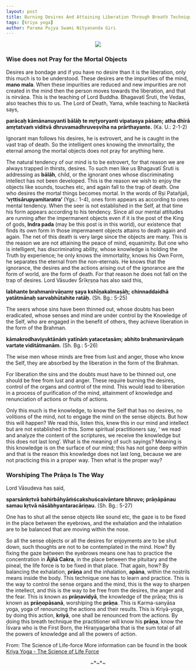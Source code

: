 ```yaml
---
layout: post
title: Burning Desires And Attaining Liberation Through Breath Technique (prāṇakarma)
tags: [kriya yoga]
author: Parama Pujya Swami Nityananda Giri
---
```


<center><img src="/assets/img/swamiji_2.jpg"></center>

### Wise does not Pray for the Mortal Objects

Desires are bondage and if you have no desire than it is the liberation, only this much is to be understood. These desires are the impurities of the mind, __mano mala__. When these impurities are reduced and new impurities are not created in the mind then the person moves towards the liberation, and that is nirvāṇa. This is the teaching of Lord Buddha. Bhagavatī Śruti, the Vedas, also teaches this to us. The Lord of Death, Yama, while teaching to Naciketā says,

__parācaḥ kāmānanuyanti bālāḥ__
__te mṛtyoryanti vipatasya pāśam;__
__atha dhīrā amṛtatvaṁ viditvā__
__dhruvamadhruveṣviha na prārthayante.__ (Ka. U.: 2-1-2)

Ignorant man follows his desires, he is extrovert, and he is caught in the vast trap of death. So the intelligent ones knowing the immortality, the eternal among the mortal objects does not pray for anything here.

The natural tendency of our mind is to be extrovert, for that reason we are always trapped in thirsts, desires. To such men like us Bhagavatī Śruti is addressing as __bālāh__, child, or the ignorant ones whose discriminating intellect has not been developed. This is the reason we wish to enjoy the objects like sounds, touches etc, and again fall to the trap of death. One who desires the mortal things becomes mortal. In the words of Ṛṣi Patañjali, __‘vṛttisārupyamitaratra’__ (Ygs.: 1-4), ones form appears as according to ones mental tendency. When the seer is not established in the Self, at that time his form appears according to his tendency. Since all our mental attitudes are running after the impermanent objects even if it is the post of the King of gods, __Indra pada__ (may be this post is in this world), our existence that finds its own form in those impermanent objects attains to death again and again. The net of this death is very large since the objects are many. This is the reason we are not attaining the peace of mind, equanimity. But one who is intelligent, has discriminating ability, whose knowledge is holding the Truth by experience; he only knows the immortality, knows his Own Form, he separates the eternal from the non-eternals. He knows that the ignorance, the desires and the actions arising out of the ignorance are the form of world, are the form of death. For that reason he does not fall on the trap of desires. Lord Vāsudev Śrīkṛṣṇa has also said this,

__labhante brahmanirvāṇamṛ ṣaya kshīṇakalmaṣāḥ;__
__chinnaddaidhā yatātmānaḥ sarvabhūtahite ratāḥ.__ (Sh. Bg.: 5-25)

The seers whose sins have been thinned out, whose doubts has been eradicated, whose senses and mind are under control by the Knowledge of the Self,  who are engaged in the benefit of others,  they achieve liberation in the form of the Brahman.

__kāmakrodhaviyuktānāṁ yatīnāṁ yatacetasām;__
__abhito brahmanirvāṇaṁ vartate viditātmanām.__ (Sh. Bg.: 5-26)

The wise men whose minds are free from lust and anger, those who know the Self, they are absorbed by the liberation in the form of the Brahman.

For liberation the sins and the doubts must have to be thinned out, one should be free from lust and anger. These require burning the desires, control of the organs and control of the mind. This would lead to liberation in a process of purification of the mind, attainment of knowledge and renunciation of actions or fruits of actions.

Only this much is the knowledge, to know the Self that has no desires, no volitions of the mind, not to engage the mind on the sense objects. But how this will happen? We read this, listen this, knew this in our mind and intellect but are not established in this. Some spiritual practitioners say, ‘ we read and analyze the content of the scriptures, we receive the knowledge but this does not last long’. What is the meaning of such sayings? Meaning is this knowledge is on the surface of our mind; this has not gone deep within and that is the reason this knowledge does not last long, because we are not practicing this in a proper way. Then what is the proper way?

### Worshiping The Prāṇa Is The Way

Lord Vāsudeva has said,

__sparsānkṛtvā bahirbāhyāṁścakshuścaivāntare bhruvo;__
__prāṇāpānau samau kṛtvā nāsābhyantaracāriṇau.__ (Sh. Bg.: 5-27)

One has to shut all the sense objects like sound etc, the gaze is to be fixed in the place between the eyebrows, and the exhalation and the inhalation are to be balanced that are moving within the nose.

So all the sense objects or all the desires for enjoyments are to be shut down, such thoughts are not to be contemplated in the mind. How? By fixing the gaze between the eyebrows means one has to practice the concentration in __Ājñā Cakra__, in the place between the pituitary and the pineal, the life force is to be fixed in that place. That again, how? By balancing the exhalation, __prāṇa__ and the inhalation, __apāna__, within the nostrils means inside the body. This technique one has to learn and practice. This is the way to control the sense organs and the mind, this is the way to sharpen the intellect, and this is the way to be free from the desires, the anger and the fear. This is known as __prāṇavidyā__, the knowledge of the prāṇa; this is known as __prāṇopāsanā__, worshiping the __prāṇa__. This is Karma-sanyāsa yoga, yoga of renouncing the actions and their results. This is Kriyā-yoga, by doing this action, __kriyā__, one shall be renounced from the actions. By doing this breath technique the practitioner will know his __prāṇa__, know the Īśvara who is the First Born, the Hiraṇyagarbha that is the sum total of all the powers of knowledge and all the powers of action.

From: The Science of Life-force
More information can be found in the book [Kriya Yoga - The Science of Life Force](../thebook/)

<center>~*~*~</center>
